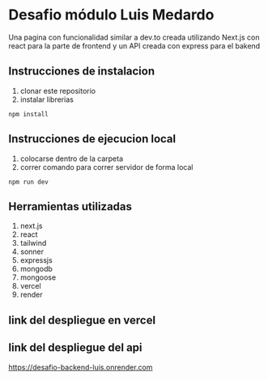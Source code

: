 # Desafio módulo Luis Medardo
Una pagina con funcionalidad similar a dev.to creada utilizando Next.js con react para la parte de frontend y un API creada con express para el bakend
## Instrucciones de instalacion
1. clonar este repositorio
2. instalar librerias
```
npm install
```
## Instrucciones de ejecucion local
1. colocarse dentro de la carpeta
2. correr comando para correr servidor de forma local
```
npm run dev
```
## Herramientas utilizadas
1. next.js
2. react
3. tailwind
4. sonner
5. expressjs
6. mongodb
7. mongoose
8. vercel
9. render
## link del despliegue en vercel

## link del despliegue del api
https://desafio-backend-luis.onrender.com
